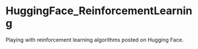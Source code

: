 # HuggingFace_ReinforcementLearning
Playing with reinforcement learning algorithms posted on Hugging Face.
